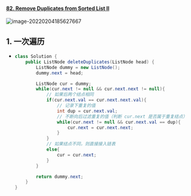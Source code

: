 #### [82. Remove Duplicates from Sorted List II](https://leetcode-cn.com/problems/remove-duplicates-from-sorted-list-ii/)

![image-20220204185627667](https://raw.githubusercontent.com/TWDH/Leetcode-From-Zero/pictures/img/image-20220204185627667.png)

## 1. 一次遍历

- ```java
  class Solution {
      public ListNode deleteDuplicates(ListNode head) {
          ListNode dummy = new ListNode();
          dummy.next = head;
  
          ListNode cur = dummy;
          while(cur.next != null && cur.next.next != null){
              // 如果后两个结点相同
              if(cur.next.val == cur.next.next.val){
                  // 记录下重复的值
                  int dup = cur.next.val;
                  // 不断向后过滤重复的值（判断 cur.next 是否属于重复结点）
                  while(cur.next != null && cur.next.val == dup){
                      cur.next = cur.next.next;
                  }
              }
              // 如果结点不同，则直接接入链表
              else{
                  cur = cur.next;
              }
          }
  
          return dummy.next;
      }
  }
  ```





